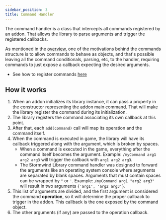```yaml
---
sidebar_position: 3
title: Command Handler
---
```


The command handler is a class that intercepts all commands registered by an
addon. That allows the library to parse arguments and trigger the 
registered callbacks.

As mentioned in the [overview](overview), one of the motivations behind the
commands structure is to allow commands to behave as objects, and that's 
possible leaving all the command conditionals, parsing, etc, to the handler,
requiring commands to just expose a callback expecting the desired 
arguments.

* See how to register commands [here](command)

## How it works

1. When an addon initializes its library instance, it can pass a property in
the constructor representing the addon main command. That will make the 
library register the command during its initialization.
1. The library registers the command associating its own callback at this 
point.
1. After that, each `add(command)` call will map its operation and the command
itself.
1. When the command is executed in game, the library will have its callback
triggered along with the argument, which is broken by spaces.
    * When a command is executed in the game, everything after the command 
    itself becomes the argument. Example: `/myCommand arg1 arg2 arg3` will 
    trigger the callback with `arg1 arg2 arg3`.
    * The Stormwind Library command handler was designed to forward the 
    arguments like an operating system console where arguments
    are separated by blank spaces. Arguments that must contain spaces can
    be wrapped by `"` or `'`. Example: `/myCommand arg1 "arg2 arg3"` will 
    result in two arguments `{'arg1', 'arg2 arg3'}`.
1. This list of arguments are divided, and the first argument is considered 
the command **operation**, so it will determine the proper callback to 
trigger in the addon. This callback is the one exposed by the command 
object.
1. The other arguments (if any) are passed to the operation callback.